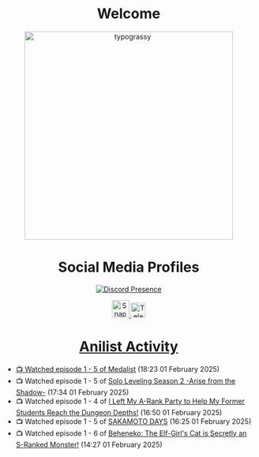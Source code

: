 <div align="center">

# Welcome
<a href="https://github.com/kawarimidoll/typograssy">
    <img alt="typograssy" src="https://typograssy.deno.dev/api?text=%E3%82%88%E3%81%86%E3%81%93%E3%81%9D%E3%81%BF%E3%81%AA%E3%81%95%E3%82%93%20-%20Sheby--&&l0=none&l1=82d9d0&l2=027353&l3=038c4c&l4=01402e&bg=none&frame=none&speed=100&comment=" width="421.99">
</a>

</div>

<div align="center">

# Social Media Profiles

[![Discord Presence](https://lanyard.cnrad.dev/api/612532963938271232)](https://discord.com/users/612532963938271232)


<a href="https://www.snapchat.com/add/a.sheby" title="Snapchat Profile">
    <img src="https://www.freepnglogos.com/uploads/snapchat-logo-png-0.png" width="35" alt="Snapchat Logo" />


<a href="https://t.me/ASheby" title="Telegram Profile">
    <img src="https://www.freepnglogos.com/uploads/telegram-logo-png-0.png" width="30" alt="Telegram Logo" />


</div>

<div align="center">

# Anilist Activity

</div>

<!-- ANILIST_ACTIVITY:start -->

-   📺 Watched episode 1 - 5 of [Medalist](https://anilist.co/anime/165171) (18:23 01 February 2025)
-   📺 Watched episode 1 - 5 of [Solo Leveling Season 2 -Arise from the Shadow-](https://anilist.co/anime/176496) (17:34 01 February 2025)
-   📺 Watched episode 1 - 4 of [I Left My A-Rank Party to Help My Former Students Reach the Dungeon Depths!](https://anilist.co/anime/180812) (16:50 01 February 2025)
-   📺 Watched episode 1 - 5 of [SAKAMOTO DAYS](https://anilist.co/anime/177709) (16:25 01 February 2025)
-   📺 Watched episode 1 - 6 of [Beheneko: The Elf-Girl's Cat is Secretly an S-Ranked Monster!](https://anilist.co/anime/176158) (14:27 01 February 2025)

<!-- ANILIST_ACTIVITY:end -->
